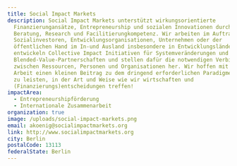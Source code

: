 ```yaml
---
title: Social Impact Markets
description: Social Impact Markets unterstützt wirkungsorientierte
  Finanzierungansätze, Entrepreneurship und sozialen Innovationen durch
  Beratung, Research und Facilitierungkompetenz. Wir arbeiten im Auftrag von
  Sozialinvestoren, Entwicklungsorganisationen, Unternehmen oder der
  öffentlichen Hand im In-und Ausland insbesondere in Entwicklungsländern. Wir
  entwickeln Collective Impact Initiativen für Systemveränderungen und
  Blended-Value-Partnerschaften und stellen dafür die notwendigen Verbindungen
  zwischen Ressourcen, Personen und Organisationen her. Wir hoffen mit unserer
  Arbeit einen kleinen Beitrag zu dem dringend erforderlichen Paradigmenwechsel
  zu leisten, in der Art und Weise wie wir wirtschaften und
  (Finanzierungs)entscheidungen treffen!
impactArea:
  - Entrepreneurshipförderung
  - Internationale Zusammenarbeit
organization: true
image: /uploads/social-impact-markets.png
email: akoenig@socialimpactmarkets.org
link: http://www.socialimpactmarkets.org
city: Berlin
postalCode: 13113
federalState: Berlin
---
```

